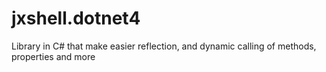 # jxshell.dotnet4
Library in C# that make easier reflection, and dynamic calling of methods, properties and more
